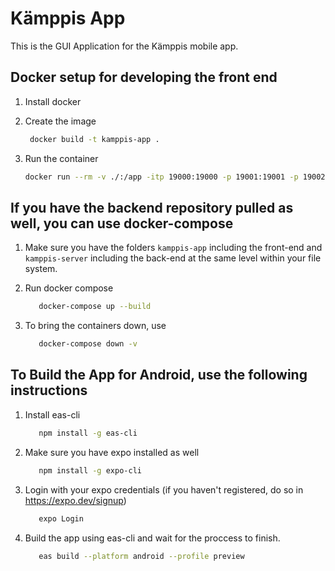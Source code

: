# Kämppis App

This is the GUI Application for the Kämppis mobile app.

## Docker setup for developing the front end

1. Install docker

2. Create the image

   ```bash
    docker build -t kamppis-app .
   ```

3. Run the container

   ```bash
   docker run --rm -v ./:/app -itp 19000:19000 -p 19001:19001 -p 19002:19002 -p 8081:8081 kamppis-app
   ```

## If you have the backend repository pulled as well, you can use docker-compose

1. Make sure you have the folders `kamppis-app` including the front-end and `kamppis-server` including the back-end at the same level within your file system.

2. Run docker compose

   ```bash
      docker-compose up --build
   ```

3. To bring the containers down, use

   ```bash
      docker-compose down -v
   ```

## To Build the App for Android, use the following instructions

1. Install eas-cli

   ```bash
      npm install -g eas-cli
   ```
   
2. Make sure you have expo installed as well

   ```bash
      npm install -g expo-cli
   ```

3. Login with your expo credentials (if you haven't registered, do so in https://expo.dev/signup)

   ```bash
      expo Login
   ```
   
4. Build the app using eas-cli and wait for the proccess to finish.

   ```bash
      eas build --platform android --profile preview
   ```